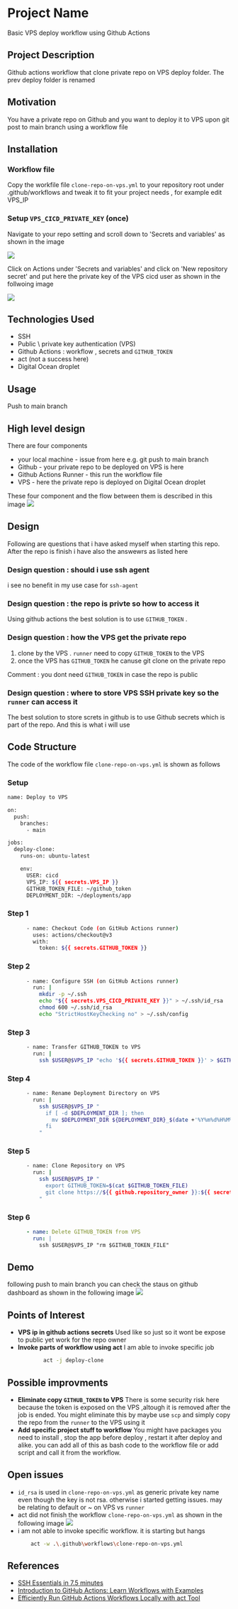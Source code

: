<h1>Project Name</h1>
Basic VPS deploy workflow using Github Actions

<h2>Project Description</h2>
Github actions workflow that clone private repo on VPS deploy folder. The prev deploy folder is renamed  

<h2>Motivation</h2>
You have a private repo on Github and you want to deploy it to VPS upon git post to main branch using a workflow file

<h2>Installation</h2>

<h3>Workflow file</h3>
Copy the workfile file <code>clone-repo-on-vps.yml</code> to your repository root under .github/workflows and tweak it to fit your project needs ,  for example edit VPS_IP

<h3>Setup <code>VPS_CICD_PRIVATE_KEY</code> (once)</h3>

Navigate to your repo setting and scroll down to 'Secrets and variables' as shown in the image

<img src='./figs/setting-secrets.png'>

Click on Actions under 'Secrets and variables' and click on 'New repository secret' and put here the private key of the VPS cicd user as shown in the follwoing image 

<img src='./figs/new-repository-secret.png'>

<h2>Technologies Used</h2>
<ul>
<li>SSH</li>
<li>Public \ private key authentication (VPS)</li>
<li>Github Actions : workflow , secrets and <code>GITHUB_TOKEN</code></li>
<li>act (not a success here)</li>
<li>Digital Ocean droplet</li>
</ul>


<h2>Usage</h2>
Push to main branch


<h2>High level design</h2>
There are four components
<ul>
<li>your local machine - issue from here e.g. git push to main branch</li>
<li>Github - your private repo to be deployed on VPS is here</li>
<li>Github Actions Runner - this run the workflow file</li>
<li>VPS - here the private repo is deployed on Digital Ocean droplet</li>
</ul>

These four component and the flow between them is described in this image
<img src='./figs/high-level-schema.png'/>

<h2>Design</h2>

Following are questions that i have asked myself when starting this repo. After the repo is finish i have also the answewrs as listed here

<h3>Design question : should i use ssh agent</h3>
i see no benefit in my use case for <code>ssh-agent</code>

<h3>Design question : the repo is privte so how to access it</h3>
Using github actions the best solution is to use <code>GITHUB_TOKEN</code> .

<h3>Design question : how the VPS get the private repo</h3>

<ol>
<li>clone by the VPS . <code>runner</code> need to copy <code>GITHUB_TOKEN</code> to the VPS</li>
<li>once the VPS has <code>GITHUB_TOKEN</code> he canuse git clone on the private repo</li>
</ol>

Comment : you dont need <code>GITHUB_TOKEN</code> in case the repo is public

<h3>Design question : where to store VPS SSH private key so the <code>runner</code> can access it </h3>
The best solution to store screts in github is to use Github secrets which is part of the repo. And this is what i will use


<h2>Code Structure</h2>
The code of the workflow file <code>clone-repo-on-vps.yml</code> is shown as follows

<h3>Setup</h3>

```bash
name: Deploy to VPS

on:
  push:
    branches:
      - main

jobs:
  deploy-clone:
    runs-on: ubuntu-latest

    env:
      USER: cicd
      VPS_IP: ${{ secrets.VPS_IP }}
      GITHUB_TOKEN_FILE: ~/github_token
      DEPLOYMENT_DIR: ~/deployments/app
```

<h3>Step 1</h3>

```bash
      - name: Checkout Code (on GitHub Actions runner)
        uses: actions/checkout@v3
        with:
          token: ${{ secrets.GITHUB_TOKEN }}
```

<h3>Step 2</h3>

```bash
      - name: Configure SSH (on GitHub Actions runner)
        run: |
          mkdir -p ~/.ssh
          echo "${{ secrets.VPS_CICD_PRIVATE_KEY }}" > ~/.ssh/id_rsa
          chmod 600 ~/.ssh/id_rsa
          echo "StrictHostKeyChecking no" > ~/.ssh/config
```

<h3>Step 3</h3>

```bash
      - name: Transfer GITHUB_TOKEN to VPS
        run: |
          ssh $USER@$VPS_IP "echo '${{ secrets.GITHUB_TOKEN }}' > $GITHUB_TOKEN_FILE"
```

<h3>Step 4</h3>

```bash
      - name: Rename Deployment Directory on VPS
        run: |
          ssh $USER@$VPS_IP "
            if [ -d $DEPLOYMENT_DIR ]; then
              mv $DEPLOYMENT_DIR ${DEPLOYMENT_DIR}_$(date +'%Y%m%d%H%M%S');
            fi
          "
```

<h3>Step 5</h3>

```bash
      - name: Clone Repository on VPS
        run: |
          ssh $USER@$VPS_IP "
            export GITHUB_TOKEN=$(cat $GITHUB_TOKEN_FILE)
            git clone https://${{ github.repository_owner }}:${{ secrets.GITHUB_TOKEN }}@github.com/${{ github.repository }} $DEPLOYMENT_DIR
          "
```

<h3>Step 6</h3>

```yml
      - name: Delete GITHUB_TOKEN from VPS
        run: |
          ssh $USER@$VPS_IP "rm $GITHUB_TOKEN_FILE"
```

<h2>Demo</h2>
following push to main branch you can check the staus on github dashboard as shown in the following image

<img src='./figs/deploy-clone-success.png'/>

<h2>Points of Interest</h2>
<ul>
<li><strong>VPS ip in github actions secrets</strong>
Used like so just so it wont be expose to public yet work for the repo owner
</li>

<li><strong>Invoke parts of workflow using act</strong>
I am able to invoke specific job

```bash
        act -j deploy-clone
```

</li>
   
</ul>

<h2>Possible improvments</h2>
<ul>
<li><strong>Eliminate copy <code>GITHUB_TOKEN</code> to VPS</strong>
There is some security risk here because the token is exposed on the VPS ,altough it is removed after the job is ended. You might eliminate this by maybe use <code>scp</code> and simply copy the repo from the <code>runner</code> to the VPS using it
</li>
<li><strong>Add specific project stuff to workflow</strong>
You might have packages you need to install , stop the app before deploy , restart it after deploy and alike. you can add all of this as bash code to the workflow file or add script and call it from the workflow. 
</li>
</ul>


<h2>Open issues</h2>
<ul>
<li><code>id_rsa</code> is used in <code>clone-repo-on-vps.yml</code> as generic private key name even though the key is not rsa. otherwise i started getting issues. may be relating to default or ~ on VPS vs <code>runner</code></li>

 <li>act did not finish the workflow <code>clone-repo-on-vps.yml</code> as shown in the following image
 
 <img src='./figs/act-fails.png'/>

 </li>
 <li>i am not able to invoke specific workflow. it is starting but hangs

```bash
    act -w .\.github\workflows\clone-repo-on-vps.yml
```   
</li>
</ul>


<h2>References</h2>
<ul>
    <li><a href='https://www.youtube.com/watch?v=R48-UaZ4q1k'>SSH Essentials in 7.5 minutes </a></li>
    <li><a href='https://youtu.be/x239z6DdE0A?si=Di81DK0RrphVxkmZ'>Introduction to GitHub Actions: Learn Workflows with Examples</a></li>
    <li><a href='https://youtu.be/Mir-uLSQmwA?si=IYPgxQBjJOLtvGod'>Efficiently Run GitHub Actions Workflows Locally with act Tool </a></li>
</ul>
